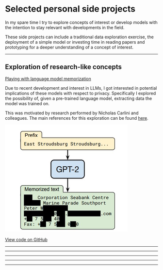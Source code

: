 # Selected  personal side projects

In my spare time I try to explore concepts of interest or develop models with the
intention to stay relevant with developments in the field.

These side projects can include a traditional data exploration exercise, the deployment
of a simple model or investing time in reading papers and prototyping for a deeper 
understanding of a concept of interest.

---

## Exploration of research-like concepts  

[Playing with language model memorization](https://github.com/rcuevass/lang_model_mem_gpt2)

Due to recent development and interest in LLMs, I got interested in potential implications
of these models with respect to privacy. Specifically I explored the possibility of, given a pre-trained language model, 
extracting data the model was trained on.

This was motivated by research performed by Nicholas Carlini and colleagues. 
The main references for this exploration can be found [here](https://github.com/rcuevass/lang_model_mem_gpt2/tree/main/references).

<img src="images/llm_memorization.jpg?raw=true"/>

[View code on GitHub](https://github.com/rcuevass/lang_model_mem_gpt2)

---
<!--
[Project 2 Title](/pdf/sample_presentation.pdf)
<img src="images/dummy_thumbnail.jpg?raw=true"/>
-->
---

<!--
[Project 3 Title](http://example.com/)
<img src="images/dummy_thumbnail.jpg?raw=true"/>
-->
---
<!--
### Category Name 2

- [Project 1 Title](http://example.com/)
- [Project 2 Title](http://example.com/)
- [Project 3 Title](http://example.com/)
- [Project 4 Title](http://example.com/)
- [Project 5 Title](http://example.com/)
-->
---




---
<!--<p style="font-size:11px">Page template forked from <a href="https://github.com/evanca/quick-portfolio">evanca</a></p> -->

<!-- Remove above link if you don't want to attibute -->
